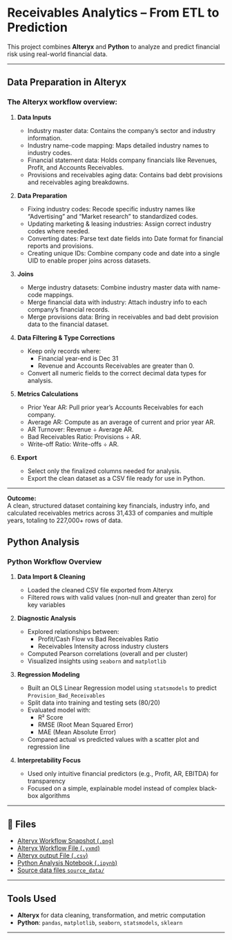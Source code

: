 # Receivables Analytics – From ETL to Prediction

This project combines **Alteryx** and **Python** to analyze and predict financial risk using real-world financial data.

---

## Data Preparation in Alteryx

### The Alteryx workflow overview:

1. **Data Inputs**
   - Industry master data: Contains the company’s sector and industry information.
   - Industry name-code mapping: Maps detailed industry names to industry codes.
   - Financial statement data: Holds company financials like Revenues, Profit, and Accounts Receivables.
   - Provisions and receivables aging data: Contains bad debt provisions and receivables aging breakdowns.

2. **Data Preparation**
   - Fixing industry codes: Recode specific industry names like “Advertising” and “Market research” to standardized codes.
   - Updating marketing & leasing industries: Assign correct industry codes where needed.
   - Converting dates: Parse text date fields into Date format for financial reports and provisions.
   - Creating unique IDs: Combine company code and date into a single UID to enable proper joins across datasets.

3. **Joins**
   - Merge industry datasets: Combine industry master data with name-code mappings.
   - Merge financial data with industry: Attach industry info to each company’s financial records.
   - Merge provisions data: Bring in receivables and bad debt provision data to the financial dataset.

4. **Data Filtering & Type Corrections**
   - Keep only records where:
     - Financial year-end is Dec 31
     - Revenue and Accounts Receivables are greater than 0.
   - Convert all numeric fields to the correct decimal data types for analysis.

5. **Metrics Calculations**
   - Prior Year AR: Pull prior year’s Accounts Receivables for each company.
   - Average AR: Compute as an average of current and prior year AR.
   - AR Turnover: Revenue ÷ Average AR.
   - Bad Receivables Ratio: Provisions ÷ AR.
   - Write-off Ratio: Write-offs ÷ AR.

6. **Export**
   - Select only the finalized columns needed for analysis.
   - Export the clean dataset as a CSV file ready for use in Python.

---

**Outcome:**  
A clean, structured dataset containing key financials, industry info, and calculated receivables metrics across 31,433 of companies and multiple years, totaling to 227,000+ rows of data.

## Python Analysis
###  Python Workflow Overview

1. **Data Import & Cleaning**
   - Loaded the cleaned CSV file exported from Alteryx
   - Filtered rows with valid values (non-null and greater than zero) for key variables

2. **Diagnostic Analysis**
   - Explored relationships between:
     - Profit/Cash Flow vs Bad Receivables Ratio
     - Receivables Intensity across industry clusters
   - Computed Pearson correlations (overall and per cluster)
   - Visualized insights using `seaborn` and `matplotlib`

3. **Regression Modeling**
   - Built an OLS Linear Regression model using `statsmodels` to predict `Provision_Bad_Receivables`
   - Split data into training and testing sets (80/20)
   - Evaluated model with:
     - R² Score
     - RMSE (Root Mean Squared Error)
     - MAE (Mean Absolute Error)
   - Compared actual vs predicted values with a scatter plot and regression line

4. **Interpretability Focus**
   - Used only intuitive financial predictors (e.g., Profit, AR, EBITDA) for transparency
   - Focused on a simple, explainable model instead of complex black-box algorithms

---

## 📁 Files

- [Alteryx Workflow Snapshot (`.png`)](https://github.com/akshithkamatala/sales-receivables-prediction/blob/main/Alteryx_files/Workflow_snap.png)
- [Alteryx Workflow File (`.yxmd`)](https://github.com/akshithkamatala/sales-receivables-prediction/blob/main/Alteryx_files/data_cleaning.yxmd)
- [Alteryx output File (`.csv`)](https://github.com/akshithkamatala/sales-receivables-prediction/blob/main/Alteryx_files/Receivables_and_Bad_Debts_Data.zip)
- [Python Analysis Notebook (`.ipynb`)](https://github.com/akshithkamatala/sales-receivables-prediction/blob/main/Sales_Receivable_Mgt_Analysis.ipynb)
- [Source data files `source_data/`](./source_data/)

---

## Tools Used

- **Alteryx** for data cleaning, transformation, and metric computation
- **Python**: `pandas`, `matplotlib`, `seaborn`, `statsmodels`, `sklearn`

---
